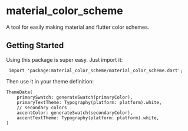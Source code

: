 # material_color_scheme

A tool for easily making material and flutter color schemes.

## Getting Started

Using this package is super easy. Just import it:

     import 'package:material_color_scheme/material_color_scheme.dart';

Then use it in your theme definition:

    ThemeData(
        primarySwatch: generateSwatch(primaryColor),
        primaryTextTheme: Typography(platform: platform).white,
        // secondary colors
        accentColor: generateSwatch(secondaryColor),
        accentTextTheme: Typography(platform: platform).white,
    )

